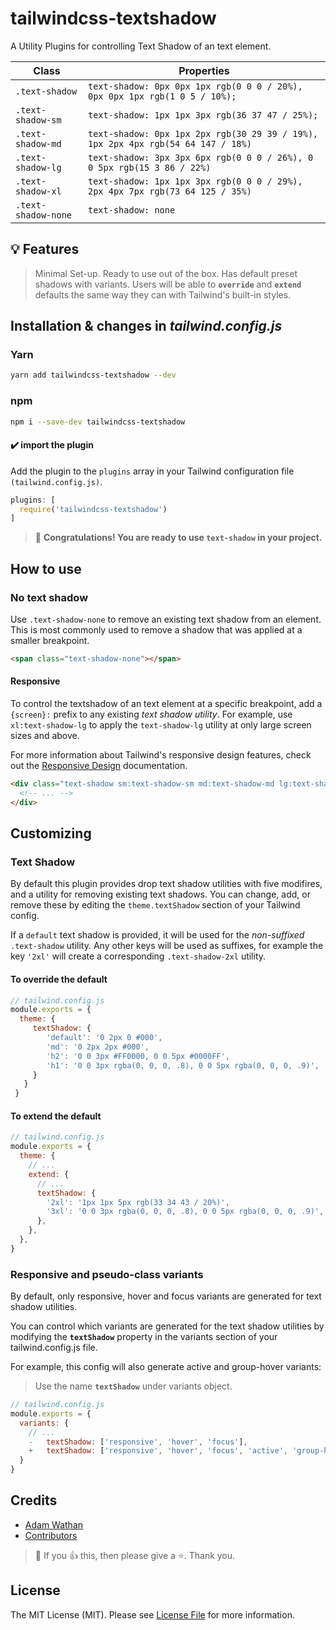 # tailwindcss-textshadow

A Utility Plugins for controlling Text Shadow of an text element.

|  Class   |   Properties  |
|----------|-------------|
| `.text-shadow`   | `text-shadow: 0px 0px 1px rgb(0 0 0 / 20%), 0px 0px 1px rgb(1 0 5 / 10%);` |
| `.text-shadow-sm` | `text-shadow: 1px 1px 3px rgb(36 37 47 / 25%);`|
| `.text-shadow-md` | `text-shadow: 0px 1px 2px rgb(30 29 39 / 19%), 1px 2px 4px rgb(54 64 147 / 18%)`|
| `.text-shadow-lg` | `text-shadow: 3px 3px 6px rgb(0 0 0 / 26%), 0 0 5px rgb(15 3 86 / 22%)`|
| `.text-shadow-xl` | `text-shadow: 1px 1px 3px rgb(0 0 0 / 29%), 2px 4px 7px rgb(73 64 125 / 35%)`|
| `.text-shadow-none` | `text-shadow: none`|

## :bulb: Features

> Minimal Set-up.
> Ready to use out of the box.
> Has default preset shadows with variants.
> Users will be able to **`override`** and **`extend`** defaults the same way they can with Tailwind's built-in styles.

## Installation & changes in _tailwind.config.js_

### Yarn

```sh
yarn add tailwindcss-textshadow --dev
```

### npm

```sh
npm i --save-dev tailwindcss-textshadow
```

#### :heavy_check_mark: import the plugin

Add the plugin to the `plugins` array in your Tailwind configuration file `(tailwind.config.js)`.

```javascript
plugins: [
  require('tailwindcss-textshadow')
]
```

> :beer: **Congratulations! You are ready to use `text-shadow` in your project.**

## How to use

### No text shadow

Use `.text-shadow-none` to remove an existing text shadow from an element. This is most commonly used to remove a shadow that was applied at a smaller breakpoint.

```html
<span class="text-shadow-none"></span>
```

#### Responsive

To control the textshadow of an text element at a specific breakpoint, add a `{screen}:` prefix to any existing _text shadow utility_. For example, use `xl:text-shadow-lg` to apply the `text-shadow-lg` utility at only large screen sizes and above.

For more information about Tailwind's responsive design features, check out the [Responsive Design](https://tailwindcss.com/docs/responsive-design) documentation.

```html
<div class="text-shadow sm:text-shadow-sm md:text-shadow-md lg:text-shadow-lg xl:text-shadow-xl ...">
  <!-- ... -->
</div>
```

## Customizing

### Text Shadow

By default this plugin provides drop text shadow utilities with five modifires, and a utility for removing existing text shadows. You can change, add, or remove these by editing the `theme.textShadow` section of your Tailwind config.

If a `default` text shadow is provided, it will be used for the _non-suffixed_ `.text-shadow` utility. Any other keys will be used as suffixes, for example the key `'2xl'` will create a corresponding `.text-shadow-2xl` utility.

#### To override the default

```javascript
// tailwind.config.js
module.exports = {
  theme: {
     textShadow: {
        'default': '0 2px 0 #000',
        'md': '0 2px 2px #000',
        'h2': '0 0 3px #FF0000, 0 0 5px #0000FF',
        'h1': '0 0 3px rgba(0, 0, 0, .8), 0 0 5px rgba(0, 0, 0, .9)',
     }
   }
 }
```

#### To extend the default

```javascript
// tailwind.config.js
module.exports = {
  theme: {
    // ...
    extend: {
      // ...
      textShadow: {
        '2xl': '1px 1px 5px rgb(33 34 43 / 20%)',
        '3xl': '0 0 3px rgba(0, 0, 0, .8), 0 0 5px rgba(0, 0, 0, .9)',
      },
    },
  },
}
```

### Responsive and pseudo-class variants

By default, only responsive, hover and focus variants are generated for text shadow utilities.

You can control which variants are generated for the text shadow utilities by modifying the **`textShadow`** property in the variants section of your tailwind.config.js file.

For example, this config will also generate active and group-hover variants:

> Use the name **`textShadow`** under variants object.

```javascript
// tailwind.config.js
module.exports = {
  variants: {
    // ...
    -   textShadow: ['responsive', 'hover', 'focus'],
    +   textShadow: ['responsive', 'hover', 'focus', 'active', 'group-hover'],
  }
}
```

## Credits

- [Adam Wathan](https://github.com/adamwathan)
- [Contributors](https://github.com/iunteq/tailwindcss-textshadow/graphs/contributors)

> :green_heart: If you :+1: this, then please give a :star:. Thank you.

## License

The MIT License (MIT). Please see [License File](LICENSE) for more information.
